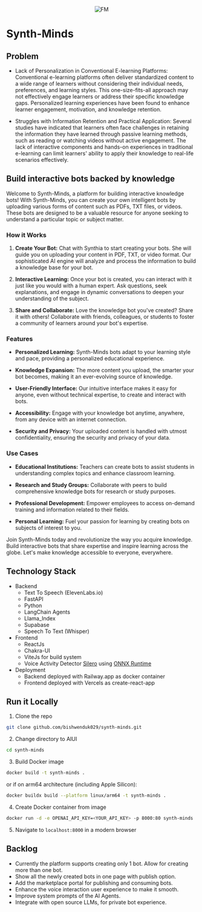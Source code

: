 <p align="center">
  <img src="https://wqttbosbkuefkspmaqfa.supabase.co/storage/v1/object/public/ava/synth_sage.gif?t=2023-07-29T18%3A28%3A35.938Z" alt="FM">
</p>

# Synth-Minds

## Problem
* Lack of Personalization in Conventional E-learning Platforms:
Conventional e-learning platforms often deliver standardized content to a wide range of learners without considering their individual needs, preferences, and learning styles. This one-size-fits-all approach may not effectively engage learners or address their specific knowledge gaps. Personalized learning experiences have been found to enhance learner engagement, motivation, and knowledge retention.

* Struggles with Information Retention and Practical Application:
Several studies have indicated that learners often face challenges in retaining the information they have learned through passive learning methods, such as reading or watching videos without active engagement. The lack of interactive components and hands-on experiences in traditional e-learning can limit learners' ability to apply their knowledge to real-life scenarios effectively.

## Build interactive bots backed by knowledge

Welcome to Synth-Minds, a platform for building interactive knowledge bots! With Synth-Minds, you can create your own intelligent bots by uploading various forms of content such as PDFs, TXT files, or videos. These bots are designed to be a valuable resource for anyone seeking to understand a particular topic or subject matter.

### How it Works

1. **Create Your Bot:**
   Chat with Synthia to start creating your bots. She will guide you on uploading your content in PDF, TXT, or video format. Our sophisticated AI engine will analyze and process the information to build a knowledge base for your bot.

2. **Interactive Learning:**
   Once your bot is created, you can interact with it just like you would with a human expert. Ask questions, seek explanations, and engage in dynamic conversations to deepen your understanding of the subject.

3. **Share and Collaborate:**
   Love the knowledge bot you've created? Share it with others! Collaborate with friends, colleagues, or students to foster a community of learners around your bot's expertise.

### Features

- **Personalized Learning:** Synth-Minds bots adapt to your learning style and pace, providing a personalized educational experience.

- **Knowledge Expansion:** The more content you upload, the smarter your bot becomes, making it an ever-evolving source of knowledge.

- **User-Friendly Interface:** Our intuitive interface makes it easy for anyone, even without technical expertise, to create and interact with bots.

- **Accessibility:** Engage with your knowledge bot anytime, anywhere, from any device with an internet connection.

- **Security and Privacy:** Your uploaded content is handled with utmost confidentiality, ensuring the security and privacy of your data.

### Use Cases

- **Educational Institutions:** Teachers can create bots to assist students in understanding complex topics and enhance classroom learning.

- **Research and Study Groups:** Collaborate with peers to build comprehensive knowledge bots for research or study purposes.

- **Professional Development:** Empower employees to access on-demand training and information related to their fields.

- **Personal Learning:** Fuel your passion for learning by creating bots on subjects of interest to you.

Join Synth-Minds today and revolutionize the way you acquire knowledge. Build interactive bots that share expertise and inspire learning across the globe. Let's make knowledge accessible to everyone, everywhere.

## Technology Stack
- Backend
  - Text To Speech (ElevenLabs.io)
  - FastAPI
  - Python
  - LangChain Agents
  - Llama_Index
  - Supabase
  - Speech To Text (Whisper)
- Frontend
  - ReactJs
  - Chakra-UI
  - ViteJs for build system
  - Voice Activity Detector [Silero](https://github.com/snakers4/silero-vad) using [ONNX Runtime](https://github.com/microsoft/onnxruntime/tree/main/js/web)
- Deployment
  - Backend deployed with Railway.app as docker container
  - Frontend deployed with Vercels as create-react-app

## Run it Locally  
1. Clone the repo
```bash
git clone github.com/bishwenduk029/synth-minds.git
```
2. Change directory to AIUI
```bash
cd synth-minds
```
3. Build Docker image
```bash
docker build -t synth-minds .
``` 
or if on arm64 architecture (including Apple Silicon): 
```bash
docker buildx build --platform linux/arm64 -t synth-minds .
```
4. Create Docker container from image
```bash
docker run -d -e OPENAI_API_KEY=<YOUR_API_KEY> -p 8000:80 synth-minds
```
5. Navigate to `localhost:8000` in a modern browser

## Backlog
  - Currently the platform supports creating only 1 bot. Allow for creating more than one bot.
  - Show all the newly created bots in one page with publish option.
  - Add the marketplace portal for publishing and consuming bots.
  - Enhance the voice interaction user experience to make it smooth.
  - Improve system prompts of the AI Agents.
  - Integrate with open source LLMs, for private bot experience.
